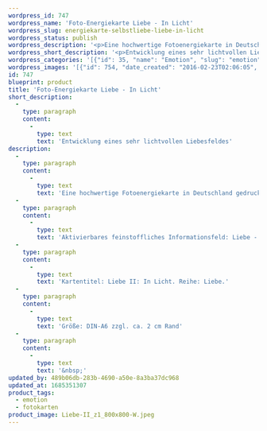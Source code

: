 ```yaml
---
wordpress_id: 747
wordpress_name: 'Foto-Energiekarte Liebe - In Licht'
wordpress_slug: energiekarte-selbstliebe-liebe-in-licht
wordpress_status: publish
wordpress_description: '<p>Eine hochwertige Fotoenergiekarte in Deutschland gedruckt und in Handarbeit laminiert.  Sie ist in Postkartengröße (DIN-A6) gut zu transportieren und kann auch auf den Körper aufgelegt werden.</p><p>Aktivierbares feinstoffliches Informationsfeld: Liebe - Licht - Hoffnung - Schöpferkraft - Achtsamkeit: Ein besonders lichtvolles Energiefeld von Liebe in sich selbst zu entwickeln. Ein Feld der Liebe, in Achtsamkeit für sich und für andere. Dieses Energiefeld kann bewusst einfiießen in die eigenen Handlungen. Gewinnen von Hoffnung und Stärkung der eigenen Schaffenskraft auf Basis von Liebe in ihrer wahrhaftigen Bedeutung.</p><p>Kartentitel: Liebe II: In Licht. Reihe: Liebe.</p><p>Größe: DIN-A6 zzgl. ca. 2 cm Rand<br />Andere Formate sind individuell für Sie innerhalb weniger Tage herstellbar. Bitte kontaktieren Sie uns hierfür unter <a href="mailto:info@elvedenverlag.de">info@elvedenverlag.de</a>.</p><p><a href="https://my.feenbaum.de/anwendung-energiebilder-foto-laminiert/">Anwendungshinweise</a>      <a href="https://my.feenbaum.de/produktinformationen-fotokarten/">Produktinformationen</a></p><p>&nbsp;</p>'
wordpress_short_description: '<p>Entwicklung eines sehr lichtvollen Liebesfeldes<br /><em>Hinweis: Das Wasserzeichen „Elveden Verlag Energiebild“ wird nicht mit gedruckt</em></p>'
wordpress_categories: '[{"id": 35, "name": "Emotion", "slug": "emotion"}, {"id": 23, "name": "Fotokarten", "slug": "fotokarten"}]'
wordpress_images: '[{"id": 754, "date_created": "2016-02-23T02:06:05", "date_created_gmt": "2016-02-23T00:06:05", "date_modified": "2016-02-23T02:06:05", "date_modified_gmt": "2016-02-23T00:06:05", "src": "https://my.feenbaum.de/wp-content/uploads/2016/02/Liebe-II_z1_800x800-W.jpeg", "name": "Liebe II_z1_800x800-W", "alt": ""}]'
id: 747
blueprint: product
title: 'Foto-Energiekarte Liebe - In Licht'
short_description:
  -
    type: paragraph
    content:
      -
        type: text
        text: 'Entwicklung eines sehr lichtvollen Liebesfeldes'
description:
  -
    type: paragraph
    content:
      -
        type: text
        text: 'Eine hochwertige Fotoenergiekarte in Deutschland gedruckt und in Handarbeit laminiert.  Sie ist in Postkartengröße (DIN-A6) gut zu transportieren und kann auch auf den Körper aufgelegt werden.'
  -
    type: paragraph
    content:
      -
        type: text
        text: 'Aktivierbares feinstoffliches Informationsfeld: Liebe - Licht - Hoffnung - Schöpferkraft - Achtsamkeit: Ein besonders lichtvolles Energiefeld von Liebe in sich selbst zu entwickeln. Ein Feld der Liebe, in Achtsamkeit für sich und für andere. Dieses Energiefeld kann bewusst einfiießen in die eigenen Handlungen. Gewinnen von Hoffnung und Stärkung der eigenen Schaffenskraft auf Basis von Liebe in ihrer wahrhaftigen Bedeutung.'
  -
    type: paragraph
    content:
      -
        type: text
        text: 'Kartentitel: Liebe II: In Licht. Reihe: Liebe.'
  -
    type: paragraph
    content:
      -
        type: text
        text: 'Größe: DIN-A6 zzgl. ca. 2 cm Rand'
  -
    type: paragraph
    content:
      -
        type: text
        text: '&nbsp;'
updated_by: 489b06db-283b-4690-a50e-8a3ba37dc968
updated_at: 1685351307
product_tags:
  - emotion
  - fotokarten
product_image: Liebe-II_z1_800x800-W.jpeg
---
```

